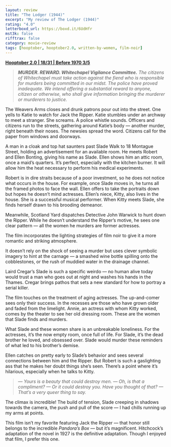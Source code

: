 ```yaml
---
layout: review
title: "The Lodger (1944)"
excerpt: "My review of The Lodger (1944)"
rating: "4.0"
letterboxd_url: https://boxd.it/6UdHfr
mst3k: false
rifftrax: false
category: movie-review
tags: [hooptober, hooptober2.0, written-by-women, film-noir]
---
```


<b><a href="https://boxd.it/pRPis/detail" target="_blank" rel="noopener">Hooptober 2.0 | 18/31 | Before 1970 3/5</a></b>

<blockquote><i><b>MURDER. REWARD. Whitechapel Vigilance Committee.</b>
The citizens of Whitechapel must take action against the fiend who is responsible for murders being committed in our midst. The police have proved inadequate. We intend offering a substantial reward to anyone, citizen or otherwise, who shall give information bringing the murderer or murderers to justice.</i></blockquote>

The Weavers Arms closes and drunk patrons pour out into the street. One yells to Katie to watch for Jack the Ripper. Katie stumbles under an archway to meet a stranger. She screams. A police whistle sounds. Officers and citizens run to the streets, gathering around Katie’s body — another murder, right beneath their noses. The newsies spread the word. Citizens call for the paper from windows and doorways.

A man in a cloak and top hat saunters past Slade Walk to 18 Montague Street, holding an advertisement for an available room. He meets Robert and Ellen Bonting, giving his name as Slade. Ellen shows him an attic room, once a maid’s quarters. It’s perfect, especially with the kitchen burner. It will allow him the heat necessary to perform his medical experiments.

Robert is in dire straits because of a poor investment, so he does not notice what occurs in the house. For example, once Slade moves in, he turns all the framed photos to face the wall. Ellen offers to take the portraits down but hopes he doesn’t mind actresses. Ellen’s niece, Kitty, also lives in the house. She is a successful musical performer. When Kitty meets Slade, she finds herself drawn to his brooding demeanor.

Meanwhile, Scotland Yard dispatches Detective John Warwick to hunt down the Ripper. While he doesn’t understand the Ripper’s motive, he sees one clear pattern — all the women he murders are former actresses.

The film incorporates the lighting strategies of film noir to give it a more romantic and striking atmosphere.

It doesn’t rely on the shock of seeing a murder but uses clever symbolic imagery to hint at the carnage — a smashed wine bottle spilling onto the cobblestones, or the rush of muddied water in the drainage channel.

Laird Cregar’s Slade is such a specific weirdo — no human alive today would trust a man who goes out at night and washes his hands in the Thames. Cregar brings pathos that sets a new standard for how to portray a serial killer.

The film touches on the treatment of aging actresses. The up-and-comer sees only their success. In the recesses are those who have grown older and faded from the limelight. Annie, an actress with whom Kitty worked, comes by the theater to see her old dressing room. These are the women that Slade finds and murders.

What Slade and these women share is an unbreakable loneliness. For the actresses, it’s the now empty room, once full of life. For Slade, it’s the dead brother he loved, and obsessed over. Slade would murder these reminders of what led to his brother’s demise.

Ellen catches on pretty early to Slade’s behavior and sees several connections between him and the Ripper. But Robert is such a gaslighting ass that he makes her doubt things she’s seen. There’s a point where it’s hilarious, especially when he talks to Kitty.

<blockquote><i>— Yours is a beauty that could destroy men.
— Oh, is that a compliment?
— Or it could destroy you. Have you thought of that?
— That’s a very queer thing to say.</i></blockquote>

The climax is incredible! The build of tension, Slade creeping in shadows towards the camera, the push and pull of the score — I had chills running up my arms at points.

This film isn’t my favorite featuring Jack the Ripper — that honor still belongs to the incredible <i>Pandora’s Box</i> — but it’s magnificent. Hitchcock’s adaptation of the novel in 1927 is the definitive adaptation. Though I enjoyed that film, I prefer this one.
